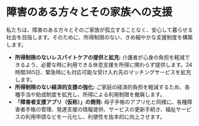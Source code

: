 
# 障害のある方々とその家族への支援

私たちは、障害のある方々とそのご家族が孤立することなく、安心して暮らせる社会を目指します。そのために、所得制限のない、きめ細やかな支援制度を構築します。

*   **所得制限のないレスパイトケアの提供と拡充:** 介護者が心身の負担を軽減できるよう、必要な時に利用できる休息支援を所得に関わらず提供します。24時間365日、緊急時にも対応可能な受け入れ先のマッチングサービスを拡充します。
*   **所得制限のない経済的支援の強化:** ご家庭の経済的負担を軽減するため、各種手当や助成制度を拡充し、所得による利用制限を撤廃します。
*   **「障害者支援アプリ（仮称）」の開発:** 母子手帳のアプリ化と同様に、各種障害者手帳の管理、発達支援の情報提供、サービスの更新手続き、福祉サービスの利用申請などを一元化し、利便性を抜本的に向上させます。
